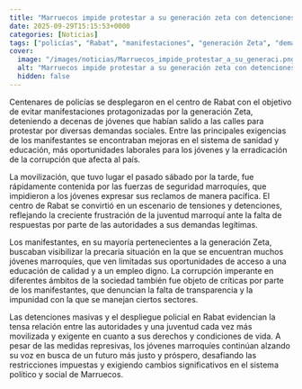 ```yaml
---
title: "Marruecos impide protestar a su generación zeta con detenciones y blindando Rabat con centenares de policías"
date: 2025-09-29T15:15:53+0000
categories: [Noticias]
tags: ["policías", "Rabat", "manifestaciones", "generación Zeta", "demandas sociales", "sanidad", "educación", "oportunidades laborales", "corrupción", "movilización", "fuerzas de seguridad", "juventud marroquí", "acceso a educación", "empleo digno"]
cover:
  image: "/images/noticias/Marruecos_impide_protestar_a_su_generaci.png"
  alt: "Marruecos impide protestar a su generación zeta con detenciones y blindando Rabat con centenares de policías"
  hidden: false
---
```


Centenares de policías se desplegaron en el centro de Rabat con el objetivo de evitar manifestaciones protagonizadas por la generación Zeta, deteniendo a decenas de jóvenes que habían salido a las calles para protestar por diversas demandas sociales. Entre las principales exigencias de los manifestantes se encontraban mejoras en el sistema de sanidad y educación, más oportunidades laborales para los jóvenes y la erradicación de la corrupción que afecta al país.

La movilización, que tuvo lugar el pasado sábado por la tarde, fue rápidamente contenida por las fuerzas de seguridad marroquíes, que impidieron a los jóvenes expresar sus reclamos de manera pacífica. El centro de Rabat se convirtió en un escenario de tensiones y detenciones, reflejando la creciente frustración de la juventud marroquí ante la falta de respuestas por parte de las autoridades a sus demandas legítimas.

Los manifestantes, en su mayoría pertenecientes a la generación Zeta, buscaban visibilizar la precaria situación en la que se encuentran muchos jóvenes marroquíes, que ven limitadas sus oportunidades de acceso a una educación de calidad y a un empleo digno. La corrupción imperante en diferentes ámbitos de la sociedad también fue objeto de críticas por parte de los manifestantes, que denuncian la falta de transparencia y la impunidad con la que se manejan ciertos sectores.

Las detenciones masivas y el despliegue policial en Rabat evidencian la tensa relación entre las autoridades y una juventud cada vez más movilizada y exigente en cuanto a sus derechos y condiciones de vida. A pesar de las medidas represivas, los jóvenes marroquíes continúan alzando su voz en busca de un futuro más justo y próspero, desafiando las restricciones impuestas y exigiendo cambios significativos en el sistema político y social de Marruecos.
